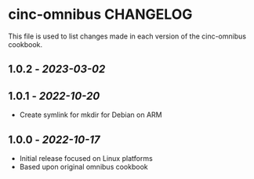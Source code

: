 # cinc-omnibus CHANGELOG

This file is used to list changes made in each version of the cinc-omnibus cookbook.

## 1.0.2 - *2023-03-02*

## 1.0.1 - *2022-10-20*

- Create symlink for mkdir for Debian on ARM

## 1.0.0 - *2022-10-17*

- Initial release focused on Linux platforms
- Based upon original omnibus cookbook
